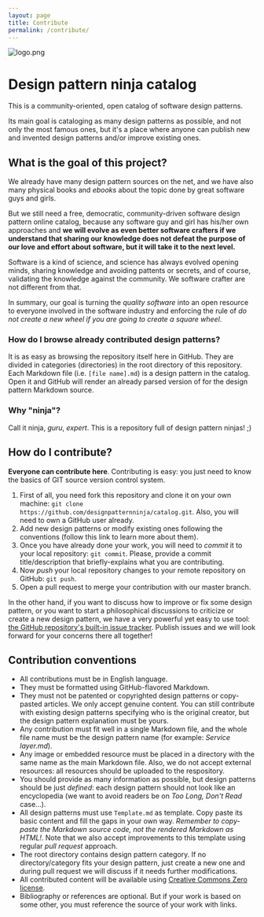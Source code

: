 ```yaml
---
layout: page
title: Contribute
permalink: /contribute/
---
```


![logo.png](logo.png)

# Design pattern ninja catalog

This is a community-oriented, open catalog of software design patterns. 

Its main goal is cataloging as many design patterns as possible, and not only the most famous ones, but it's a place where anyone can publish new and invented design patterns and/or improve existing ones.

## What is the goal of this project?

We already have many design pattern sources on the net, and we have also many physical books and *ebooks* about the topic done by great software guys and girls.

But we still need a free, democratic, community-driven software design pattern online catalog, because any software guy and girl has his/her own approaches and **we will evolve as even better software crafters if we understand that sharing our knowledge does not defeat the purpose of our love and effort about software, but it will take it to the next level.**

Software is a kind of science, and science has always evolved opening minds, sharing knowledge and avoiding pattents or secrets, and of course, validating the knowledge against the community. We software crafter are not different from that. 

In summary, our goal is turning the *quality software* into an open resource to everyone involved in the software industry and enforcing the rule of *do not create a new wheel if you are going to create a square wheel*.

### How do I browse already contributed design patterns?

It is as easy as browsing the repository itself here in GitHub. They are divided in categories (directories) in the root directory of this repository. Each Markdown file (i.e. `[file name].md`) is a design pattern in the catalog. Open it and GitHub will render an already parsed version of for the design pattern Markdown source.

### Why "ninja"?

Call it ninja, *guru*, *expert*. This is a repository full of design pattern ninjas! ;)

## How do I contribute?

**Everyone can contribute here**. Contributing is easy: you just need to know the basics of GIT source version control system.

1. First of all, you need fork this repository and clone it on your own machine: `git clone https://github.com/designpatternninja/catalog.git`. Also, you will need to own a GitHub user already.
2. Add new design patterns or modify existing ones following the conventions (follow this link to learn more about them).
3. Once you have already done your work, you will need to *commit* it to your local repository: `git commit`. Please, provide a commit title/description that briefly-explains what you are contributing.
4. Now *push* your local repository changes to your remote repository on GitHub: `git push`.
5. Open a pull request to merge your contribution with our master branch.

In the other hand, if you want to discuss how to improve or fix some design pattern, or you want to start a philosophical discussions to criticize or create a new design pattern, we have a very powerful yet easy to use tool: [the GitHub repository's built-in issue tracker](https://github.com/designpatternninja/catalog/issues). Publish issues and we will look forward for your concerns there all together!

## Contribution conventions

* All contributions must be in English language.
* They must be formatted using GitHub-flavored Markdown.
* They must not be patented or copyrighted design patterns or copy-pasted articles. We only accept genuine content. You can still contribute with existing design patterns specifying who is the original creator, but the design pattern explanation must be yours.
* Any contribution must fit well in a single Markdown file, and the whole file name must be the design pattern name (for example: *Service layer.md*).
* Any image or embedded resource must be placed in a directory with the same name as the main Markdown file. Also, we do not accept external resources: all resources should be uploaded to the respository.
* You should provide as many information as possible, but design patterns should be just *defined*: each design pattern should not look like an encyclopedia (we want to avoid readers be on *Too Long, Don't Read* case...).
* All design patterns must use `Template.md` as template. Copy paste its basic content and fill the gaps in your own way. *Remember to copy-paste the Markdown source code, not the rendered Markdown as HTML!*. Note that we also accept improvements to this template using regular *pull request* approach.
* The root directory contains design pattern category. If no directory/category fits your design pattern, just create a new one and during pull request we will discuss if it needs further modifications.
* All contributed content will be available using [Creative Commons Zero license](https://creativecommons.org/publicdomain/zero/1.0/).
* Bibliography or references are optional. But if your work is based on some other, you must reference the source of your work with links.
